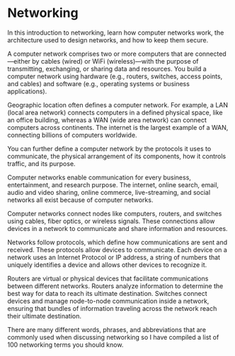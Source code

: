 # Networking

In this introduction to networking, learn how computer networks work, the architecture used to design networks, and how to keep them secure.

A computer network comprises two or more computers that are connected—either by cables (wired) or WiFi (wireless)—with the purpose of transmitting, exchanging, or sharing data and resources. You build a computer network using hardware (e.g., routers, switches, access points, and cables) and software (e.g., operating systems or business applications).

Geographic location often defines a computer network. For example, a LAN (local area network) connects computers in a defined physical space, like an office building, whereas a WAN (wide area network) can connect computers across continents. The internet is the largest example of a WAN, connecting billions of computers worldwide.

You can further define a computer network by the protocols it uses to communicate, the physical arrangement of its components, how it controls traffic, and its purpose.

Computer networks enable communication for every business, entertainment, and research purpose. The internet, online search, email, audio and video sharing, online commerce, live-streaming, and social networks all exist because of computer networks.


Computer networks connect nodes like computers, routers, and switches using cables, fiber optics, or wireless signals. These connections allow devices in a network to communicate and share information and resources.

Networks follow protocols, which define how communications are sent and received. These protocols allow devices to communicate. Each device on a network uses an Internet Protocol or IP address, a string of numbers that uniquely identifies a device and allows other devices to recognize it. 

Routers are virtual or physical devices that facilitate communications between different networks. Routers analyze information to determine the best way for data to reach its ultimate destination. Switches connect devices and manage node-to-node communication inside a network, ensuring that bundles of information traveling across the network reach their ultimate destination.


There are many different words, phrases, and abbreviations that are commonly used when discussing networking so I have compiled a  list of 100 networking terms you should know.

